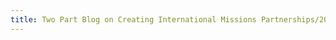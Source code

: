 ```yaml
---
title: Two Part Blog on Creating International Missions Partnerships/20200911125749912/20200911171926729
---
```


